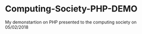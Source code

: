 # Computing-Society-PHP-DEMO
My demonstartion on PHP presented to the computing society on 05/02/2018 
